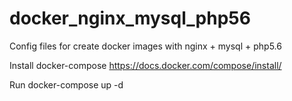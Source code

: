 # docker_nginx_mysql_php56
Config files for create docker images with nginx + mysql + php5.6

Install docker-compose https://docs.docker.com/compose/install/

Run docker-compose up -d
